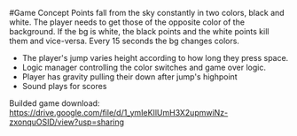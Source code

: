 #Game Concept
Points fall from the sky constantly in two colors, black and white. 
The player needs to get those of the opposite color of the background. If the bg is white, the black points and the white points kill them and vice-versa.
Every 15 seconds the bg changes colors.

- The player's jump varies height according to how long they press space.
- Logic manager controlling the color switches and game over logic.
- Player has gravity pulling their down after jump's highpoint
- Sound plays for scores

Builded game download: https://drive.google.com/file/d/1_ymIeKIlUmH3X2upmwiNz-zxonquOSID/view?usp=sharing

